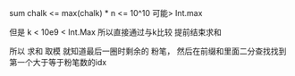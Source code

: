 sum chalk <= max(chalk) * n <= 10^10  可能> Int.max

但是 k < 10e9 < Int.Max 所以直接通过与k比较 提前结束求和

所以 求和 取模 就知道最后一圈时剩余的 粉笔，
然后在前缀和里面二分查找找到第一个大于等于粉笔数的idx